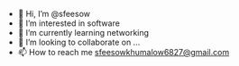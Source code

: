 - 👋 Hi, I’m @sfeesow
- 👀 I’m interested in software 
- 🌱 I’m currently learning networking
- 💞️ I’m looking to collaborate on ...
- 📫 How to reach me sfeesowkhumalow6827@gmail.com

<!---
sfeesow/sfeesow is a ✨ special ✨ repository because its `README.md` (this file) appears on your GitHub profile.
You can click the Preview link to take a look at your changes.
--->
